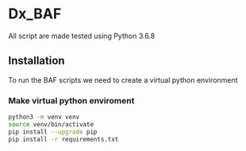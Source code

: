 # Dx_BAF

All script are made tested using Python 3.6.8

## Installation
To run the BAF scripts we need to create a virtual python environment

### Make virtual python enviroment
```bash
python3 -m venv venv
source venv/bin/activate
pip install --upgrade pip
pip install -r requirements.txt
```
